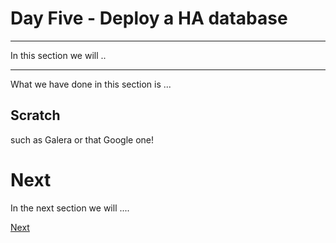 # Day Five - Deploy a HA database

---

In this section we will ..

---





What we have done in this section is ...


## Scratch

such as Galera or that Google one!


# Next

In the next section we will ....

[Next](05-06.md)